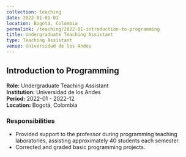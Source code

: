 ```yaml
---
collection: teaching
date: 2022-01-01-01
location: Bogotá, Colombia
permalink: /teaching/2022-01-introduction-to-programming
title: Undergraduate Teaching Assistant
type: Teaching Assistant
venue: Universidad de los Andes
---
```


## Introduction to Programming

**Role:** Undergraduate Teaching Assistant  
**Institution:** Universidad de los Andes  
**Period:** 2022-01 - 2022-12  
**Location:** Bogotá, Colombia  

### Responsibilities

* Provided support to the professor during programming teaching laboratories, assisting approximately 40 students each semester.
* Corrected and graded basic programming projects.
